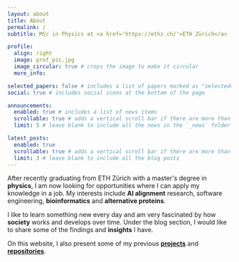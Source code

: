```yaml
---
layout: about
title: About
permalink: /
subtitle: MSc in Physics at <a href='https://ethz.ch/'>ETH Zürich</a>

profile:
  align: right
  image: prof_pic.jpg
  image_circular: true # crops the image to make it circular
  more_info:

selected_papers: false # includes a list of papers marked as "selected={true}"
social: true # includes social icons at the bottom of the page

announcements:
  enabled: true # includes a list of news items
  scrollable: true # adds a vertical scroll bar if there are more than 3 news items
  limit: 5 # leave blank to include all the news in the `_news` folder

latest_posts:
  enabled: true
  scrollable: true # adds a vertical scroll bar if there are more than 3 new posts items
  limit: 3 # leave blank to include all the blog posts
---
```


After recently graduating from ETH Zürich with a master's degree in **physics**, I am now looking for opportunities where I can apply my knowledge in a job. My interests include **AI alignment** research, software engineering, **bioinformatics** and **alternative proteins**.

I like to learn something new every day and am very fascinated by how **society** works and develops over time. Under the blog section, I would like to share some of the findings and **insights** I have.

On this website, I also present some of my previous [**projects**](projects) and [**repositories**](repositories).
